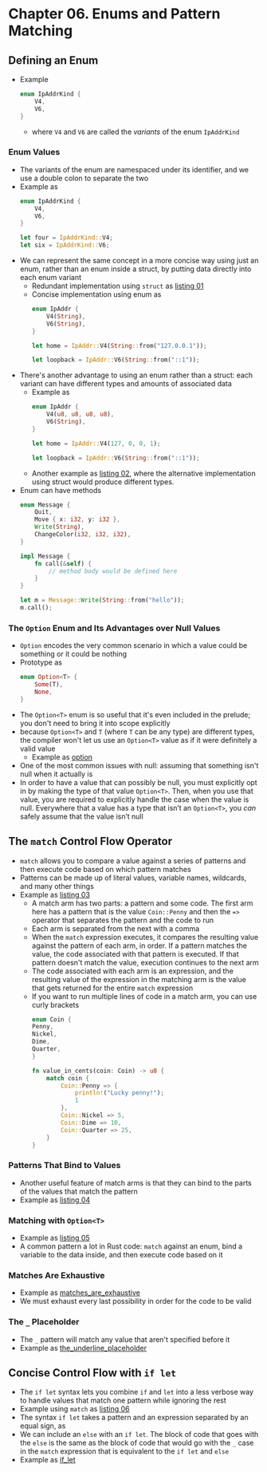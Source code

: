 # Chapter 06. Enums and Pattern Matching 

## Defining an Enum
- Example 
    ```rust
    enum IpAddrKind {
        V4,
        V6,
    }
    ```
    - where `V4` and `V6` are called the *variants* of the enum `IpAddrKind`

### Enum Values
- The variants of the enum are namespaced under its identifier, and we use a double colon to separate the two
- Example as 
    ```rust
    enum IpAddrKind {
        V4,
        V6,
    }

    let four = IpAddrKind::V4;
    let six = IpAddrKind::V6;
    ```
- We can represent the same concept in a more concise way using just an enum,
rather than an enum inside a struct, by putting data directly into each enum
variant
    - Redundant implementation using `struct` as [listing 01](listings/_01/src/main.rs)
    - Concise implementation using enum as 
        ```rust
        enum IpAddr {
            V4(String),
            V6(String),
        }

        let home = IpAddr::V4(String::from("127.0.0.1"));

        let loopback = IpAddr::V6(String::from("::1"));
        ```
- There's another advantage to using an enum rather than a struct: each variant can have different types and amounts of associated data
    - Example as 
        ```rust
        enum IpAddr {
            V4(u8, u8, u8, u8),
            V6(String),
        }

        let home = IpAddr::V4(127, 0, 0, 1);

        let loopback = IpAddr::V6(String::from("::1"));
        ```
    - Another example as [listing 02](listings/_02/src/main.rs), where the alternative implementation using struct would produce different types.
- Enum can have methods
    ```rust
    enum Message {
        Quit,
        Move { x: i32, y: i32 },
        Write(String),
        ChangeColor(i32, i32, i32),
    }

    impl Message {
        fn call(&self) {
            // method body would be defined here
        }
    }

    let m = Message::Write(String::from("hello"));
    m.call();
    ```

### The `Option` Enum and Its Advantages over Null Values
- `Option` encodes the very common scenario in which a value could be something or it could be nothing
- Prototype as 
    ```rust
    enum Option<T> {
        Some(T),
        None,
    }
    ```
- The `Option<T>` enum is so useful that it's even included in the prelude; you don't need to bring it into scope explicitly
- because `Option<T>` and `T` (where `T` can be any type) are different types, the compiler won't let us use an `Option<T>` value as if it were definitely a valid value
    - Example as [option](listings/option/src/main.rs)
- One of the most common issues with null: assuming that something isn't null when it actually is
- In order to have a value that can possibly be null, you must explicitly opt in by making the type of that value `Option<T>`. Then, when you use that value, you are required to explicitly handle the case when the value is null. Everywhere that a value has a type that isn’t an `Option<T>`, you *can* safely assume that the value isn’t null

## The `match` Control Flow Operator
- `match` allows you to compare a value against a series of patterns and then execute code based on which pattern matches
- Patterns can be made up of literal values, variable names, wildcards, and many other things
- Example as [listing 03](listings/_03/src/main.rs)
    - A match arm has two parts: a pattern and some code. The first arm here has a pattern that is the value `Coin::Penny` and then the `=>` operator that separates the pattern and the code to run
    - Each arm is separated from the next with a comma
    - When the `match` expression executes, it compares the resulting value against the pattern of each arm, in order. If a pattern matches the value, the code associated with that pattern is executed. If that pattern doesn't match the value, execution continues to the next arm
    - The code associated with each arm is an expression, and the resulting value of the expression in the matching arm is the value that gets returned for the entire `match` expression
    - If you want to run multiple lines of code in a match arm, you can use curly brackets
        ```rust
        enum Coin {
        Penny,
        Nickel,
        Dime,
        Quarter,
        }

        fn value_in_cents(coin: Coin) -> u8 {
            match coin {
                Coin::Penny => {
                    println!("Lucky penny!");
                    1
                },
                Coin::Nickel => 5,
                Coin::Dime => 10,
                Coin::Quarter => 25,
            }
        }
        ```
  
### Patterns That Bind to Values
- Another useful feature of match arms is that they can bind to the parts of the values that match the pattern
- Example as [listing 04](listings/_04/src/main.rs)

### Matching with `Option<T>`
- Example as [listing 05](listings/_05/src/main.rs)
- A common pattern a lot in Rust code: `match` against an enum, bind a variable to the data inside, and then execute code based on it

### Matches Are Exhaustive
- Example as [matches_are_exhaustive](listings/matches_are_exhaustive/src/main.rs)
- We must exhaust every last possibility in order for the code to be valid

### The `_` Placeholder 
- The `_` pattern will match any value that aren't specified before it
- Example as [the_underline_placeholder](listings/the_underline_placeholder/src/main.rs)

## Concise Control Flow with `if let`
- The `if let` syntax lets you combine `if` and `let` into a less verbose way to handle values that match one pattern while ignoring the rest
- Example using `match` as [listing 06](listings/_06/src/main.rs)
- The syntax `if let` takes a pattern and an expression separated by an equal sign, as 
- We can include an `else` with an `if let`. The block of code that goes with the `else` is the same as the block of code that would go with the `_` case in the `match` expression that is equivalent to the `if let` and `else`
- Example as [if_let](listings/if_let/src/main.rs)
